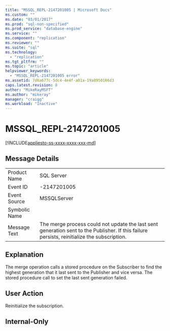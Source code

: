 ```yaml
---
title: "MSSQL_REPL-2147201005 | Microsoft Docs"
ms.custom: ""
ms.date: "03/01/2017"
ms.prod: "sql-non-specified"
ms.prod_service: "database-engine"
ms.service: ""
ms.component: "replication"
ms.reviewer: ""
ms.suite: "sql"
ms.technology: 
  - "replication"
ms.tgt_pltfrm: ""
ms.topic: "article"
helpviewer_keywords: 
  - "MSSQL_REPL-2147201005 error"
ms.assetid: 7d6a677c-5dc4-4e4f-a01a-19a8950166d3
caps.latest.revision: 8
author: "MikeRayMSFT"
ms.author: "mikeray"
manager: "craigg"
ms.workload: "Inactive"
---
```

# MSSQL_REPL-2147201005
[!INCLUDE[appliesto-ss-xxxx-xxxx-xxx-md](../../includes/appliesto-ss-xxxx-xxxx-xxx-md.md)]
    
## Message Details  
  
|||  
|-|-|  
|Product Name|SQL Server|  
|Event ID|-2147201005|  
|Event Source|MSSQLServer|  
|Symbolic Name||  
|Message Text|The merge process could not update the last sent generation sent to the Publisher. If this failure persists, reinitialize the subscription.|  
  
## Explanation  
 The merge operation calls a stored procedure on the Subscriber to find the highest generation that it last sent to the Publisher and vice versa. The stored procedure call to set the last sent generation failed.  
  
## User Action  
 Reinitialize the subscription.  
  
## Internal-Only  
  
